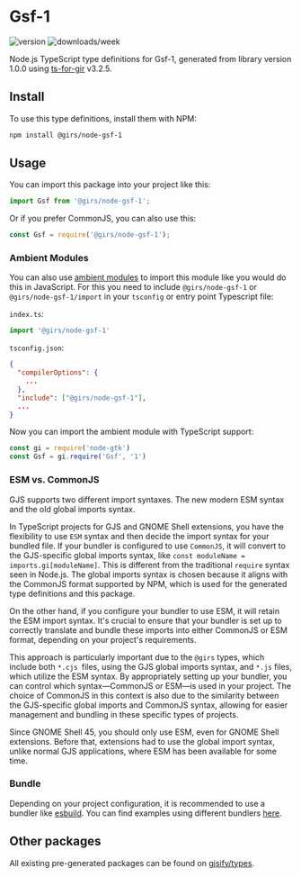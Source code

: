 
# Gsf-1

![version](https://img.shields.io/npm/v/@girs/node-gsf-1)
![downloads/week](https://img.shields.io/npm/dw/@girs/node-gsf-1)


Node.js TypeScript type definitions for Gsf-1, generated from library version 1.0.0 using [ts-for-gir](https://github.com/gjsify/ts-for-gir) v3.2.5.


## Install

To use this type definitions, install them with NPM:
```bash
npm install @girs/node-gsf-1
```

## Usage

You can import this package into your project like this:
```ts
import Gsf from '@girs/node-gsf-1';
```

Or if you prefer CommonJS, you can also use this:
```ts
const Gsf = require('@girs/node-gsf-1');
```

### Ambient Modules

You can also use [ambient modules](https://github.com/gjsify/ts-for-gir/tree/main/packages/cli#ambient-modules) to import this module like you would do this in JavaScript.
For this you need to include `@girs/node-gsf-1` or `@girs/node-gsf-1/import` in your `tsconfig` or entry point Typescript file:

`index.ts`:
```ts
import '@girs/node-gsf-1'
```

`tsconfig.json`:
```json
{
  "compilerOptions": {
    ...
  },
  "include": ["@girs/node-gsf-1"],
  ...
}
```

Now you can import the ambient module with TypeScript support: 

```ts
const gi = require('node-gtk')
const Gsf = gi.require('Gsf', '1')
```



### ESM vs. CommonJS

GJS supports two different import syntaxes. The new modern ESM syntax and the old global imports syntax.

In TypeScript projects for GJS and GNOME Shell extensions, you have the flexibility to use `ESM` syntax and then decide the import syntax for your bundled file. If your bundler is configured to use `CommonJS`, it will convert to the GJS-specific global imports syntax, like `const moduleName = imports.gi[moduleName]`. This is different from the traditional `require` syntax seen in Node.js. The global imports syntax is chosen because it aligns with the CommonJS format supported by NPM, which is used for the generated type definitions and this package.

On the other hand, if you configure your bundler to use ESM, it will retain the ESM import syntax. It's crucial to ensure that your bundler is set up to correctly translate and bundle these imports into either CommonJS or ESM format, depending on your project's requirements.

This approach is particularly important due to the `@girs` types, which include both `*.cjs `files, using the GJS global imports syntax, and `*.js` files, which utilize the ESM syntax. By appropriately setting up your bundler, you can control which syntax—CommonJS or ESM—is used in your project. The choice of CommonJS in this context is also due to the similarity between the GJS-specific global imports and CommonJS syntax, allowing for easier management and bundling in these specific types of projects.

Since GNOME Shell 45, you should only use ESM, even for GNOME Shell extensions. Before that, extensions had to use the global import syntax, unlike normal GJS applications, where ESM has been available for some time.

### Bundle

Depending on your project configuration, it is recommended to use a bundler like [esbuild](https://esbuild.github.io/). You can find examples using different bundlers [here](https://github.com/gjsify/ts-for-gir/tree/main/examples).

## Other packages

All existing pre-generated packages can be found on [gjsify/types](https://github.com/gjsify/types).


